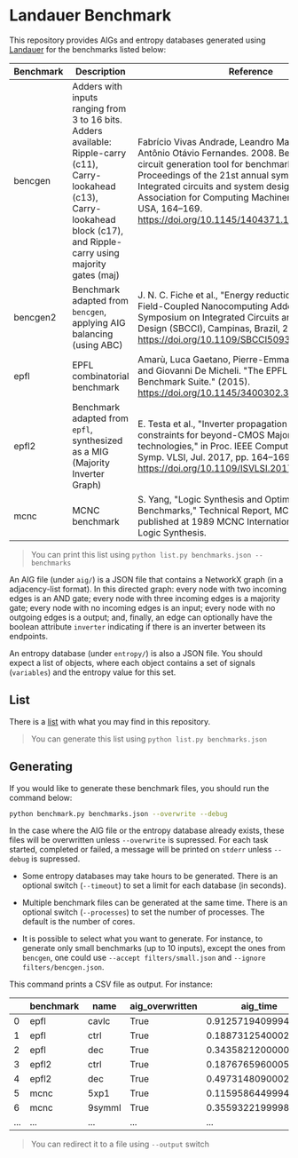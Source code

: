 # Landauer Benchmark

This repository provides AIGs and entropy databases generated using [Landauer](https://github.com/mtdsousa/landauer) for the benchmarks listed below:

| Benchmark | Description | Reference |
| -- | -- | -- |
| bencgen | Adders with inputs ranging from 3 to 16 bits. Adders available: Ripple-carry (c11), Carry-lookahead (c13), Carry-lookahead block (c17), and Ripple-carry using majority gates (maj) | Fabrício Vivas Andrade, Leandro Maia Silva, and Antônio Otávio Fernandes. 2008. BenCGen: a digital circuit generation tool for benchmarks. In Proceedings of the 21st annual symposium on Integrated circuits and system design (SBCCI '08). Association for Computing Machinery, New York, NY, USA, 164–169. https://doi.org/10.1145/1404371.1404418 |
| bencgen2 | Benchmark adapted from `bencgen`, applying AIG balancing (using ABC) | J. N. C. Fiche et al., "Energy reduction opportunities in Field-Coupled Nanocomputing Adders," 2020 33rd Symposium on Integrated Circuits and Systems Design (SBCCI), Campinas, Brazil, 2020, pp. 1-6, https://doi.org/10.1109/SBCCI50935.2020.9189895 |
| epfl | EPFL combinatorial benchmark | Amarù, Luca Gaetano, Pierre-Emmanuel Gaillardon and Giovanni De Micheli. "The EPFL Combinational Benchmark Suite." (2015). https://doi.org/10.1145/3400302.3415648 |
| epfl2 | Benchmark adapted from `epfl`, synthesized as a MIG (Majority Inverter Graph)  | E. Testa et al., "Inverter propagation and fan-out constraints for beyond-CMOS Majority-based technologies," in Proc. IEEE Comput. Soc. Annu. Symp. VLSI, Jul. 2017, pp. 164–169. https://doi.org/10.1109/ISVLSI.2017.37 |
| mcnc | MCNC benchmark | S. Yang, "Logic Synthesis and Optimization Benchmarks," Technical Report, MCNC, Dec. 1988, published at 1989 MCNC International Workshop on Logic Synthesis. |

> You can print this list using `python list.py benchmarks.json --benchmarks`

An AIG file (under `aig/`) is a JSON file that contains a NetworkX graph (in a adjacency-list format). In this directed graph: every node with two incoming edges is an AND gate; every node with three incoming edges is a majority gate; every node with no incoming edges is an input; every node with no outgoing edges is a output; and, finally, an edge can optionally have the boolean attribute `inverter` indicating if there is an inverter between its endpoints.

An entropy database (under `entropy/`) is also a JSON file. You should expect a list of objects, where each object contains a set of signals (`variables`) and the entropy value for this set.

## List

There is a [list](benchmarks.csv) with what you may find in this repository.
> You can generate this list using `python list.py benchmarks.json`

## Generating

If you would like to generate these benchmark files, you should run the command below:
```bash
python benchmark.py benchmarks.json --overwrite --debug
```
In the case where the AIG file or the entropy database already exists, these files will be overwritten unless `--overwrite` is supressed. For each task started, completed or failed, a message will be printed on `stderr` unless `--debug` is supressed.

- Some entropy databases may take hours to be generated. There is an optional switch (`--timeout`) to set a limit for each database (in seconds).

- Multiple benchmark files can be generated at the same time. There is an optional switch (`--processes`) to set the number of processes. The default is the number of cores.

- It is possible to select what you want to generate. For instance, to generate only small benchmarks (up to 10 inputs), except the ones from `bencgen`, one could use `--accept filters/small.json` and `--ignore filters/bencgen.json`.

This command prints a CSV file as output. For instance:

||benchmark|name|aig_overwritten|aig_time|entropy_overwritten|entropy_time|
|--|--|--|--|--|--|--|
|0|epfl|cavlc|True|0.9125719409994417|True|0.704149786999551|
|1|epfl|ctrl|True|0.18873125400023127|True|0.02720098500049062|
|2|epfl|dec|True|0.3435821200000646|True|0.07843496999976196|
|3|epfl2|ctrl|True|0.18767659600052866|True|0.012778926999999385|
|4|epfl2|dec|True|0.49731480900027236|True|0.1325680990003093|
|5|mcnc|5xp1|True|0.11595864499940944|True|0.011943161999624863|
|6|mcnc|9symml|True|0.355932219999886|True|0.07467567799994868|
|...|...|...|...|...|...|...|

> You can redirect it to a file using `--output` switch